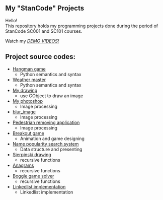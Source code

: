 ## My "StanCode" Projects
Hello!\
This repository holds my programming projects done during the period of StanCode SC001 and SC101 courses.

Watch my *[DEMO VIDEOS!](https://drive.google.com/drive/folders/1Gi3bn9qPW_gR0ISyGzVPLd5Bztdvd7rF?fbclid=IwAR36BW3v_bHn-Idsh-0_ROSWLwrXOzoervZId25OOzH2LX4b6FCGDfULdDg)*

## Project source codes:
* [Hangman game](https://github.com/TsaiYeh/MyStanCodeProjects/blob/main/hangman_game/hangman.py)
  * Python semantics and syntax
* [Weather master](https://github.com/TsaiYeh/MyStanCodeProjects/blob/main/weather_master/weather_master.py)
  * Python semantics and syntax
* [My drawing](https://github.com/TsaiYeh/MyStanCodeProjects/blob/main/my_drawing/my_drawing.py)
  * use GObject to draw an image
* [My photoshop](https://github.com/TsaiYeh/MyStanCodeProjects/tree/main/my_photoshop)
  * Image processing
* [blur_image](https://github.com/TsaiYeh/MyStanCodeProjects/blob/main/blur_image/blur.py)
  * Image processing
* [Pedestrian removing application](https://github.com/TsaiYeh/MyStanCodeProjects/tree/main/pedestrian_removing_application)
  * Image processing
* [Breakout game](https://github.com/TsaiYeh/MyStanCodeProjects/tree/main/break_out_game)
  * Animation and game designing
* [Name popularity search system](https://github.com/TsaiYeh/MyStanCodeProjects/tree/main/name_popularity_searching_system)
  * Data structure and presenting
* [Sierpinski drawing](https://github.com/TsaiYeh/MyStanCodeProjects/blob/main/sierpinski_drawing/sierpinski.py)
  * recursive functions
* [Anagrams](https://github.com/TsaiYeh/MyStanCodeProjects/blob/main/anagram/anagram.py)
  * recursive functions
* [Boggle game solver](https://github.com/TsaiYeh/MyStanCodeProjects/blob/main/boggle_game_solver/boggle_final.py)
  * recursive functions
* [Linkedlist implementation](https://github.com/TsaiYeh/MyStanCodeProjects/blob/main/linkedlist_implementation/add2.py)
  * Linkedlist implementation
